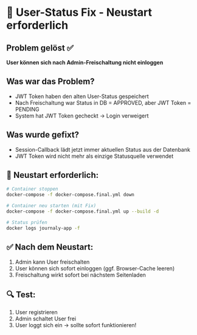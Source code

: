 # 🔧 User-Status Fix - Neustart erforderlich

## Problem gelöst ✅
**User können sich nach Admin-Freischaltung nicht einloggen**

## Was war das Problem?
- JWT Token haben den alten User-Status gespeichert
- Nach Freischaltung war Status in DB = APPROVED, aber JWT Token = PENDING
- System hat JWT Token gecheckt → Login verweigert

## Was wurde gefixt?
- Session-Callback lädt jetzt immer aktuellen Status aus der Datenbank
- JWT Token wird nicht mehr als einzige Statusquelle verwendet

## 🚀 Neustart erforderlich:

```bash
# Container stoppen
docker-compose -f docker-compose.final.yml down

# Container neu starten (mit Fix)
docker-compose -f docker-compose.final.yml up --build -d

# Status prüfen
docker logs journaly-app -f
```

## ✅ Nach dem Neustart:
1. Admin kann User freischalten
2. User können sich sofort einloggen (ggf. Browser-Cache leeren)
3. Freischaltung wirkt sofort bei nächstem Seitenladen

## 🔍 Test:
1. User registrieren
2. Admin schaltet User frei
3. User loggt sich ein → sollte sofort funktionieren! 